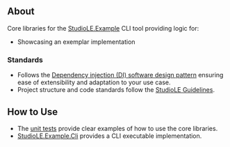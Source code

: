 ## About

Core libraries for the [StudioLE.Example](../../StudioLE.Example.Cli/src) CLI tool providing logic for:

- Showcasing an exemplar implementation

### Standards

- Follows the [Dependency injection (DI) software design pattern](https://learn.microsoft.com/en-us/dotnet/core/extensions/dependency-injection) ensuring ease of extensibility and adaptation to your use case.
- Project structure and code standards follow the [StudioLE Guidelines](https://github.com/StudioLE/Example).


## How to Use

- The [unit tests](../tests) provide clear examples of how to use the core libraries.
- [StudioLE.Example.Cli](../../StudioLE.Example.Cli/src) provides a CLI executable implementation.
